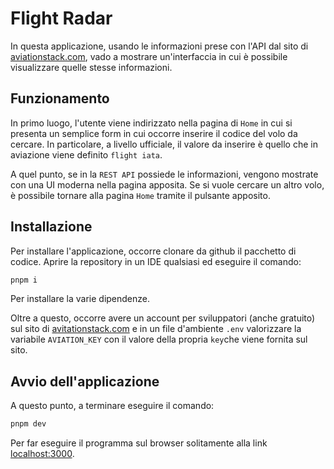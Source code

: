 # Flight Radar

In questa applicazione, usando le informazioni prese con l'API dal sito di [aviationstack.com](https://aviationstack.com/), vado a mostrare un'interfaccia in cui è possibile visualizzare quelle stesse informazioni.

## Funzionamento
In primo luogo, l'utente viene indirizzato nella pagina di `Home` in cui si presenta un semplice form in cui occorre inserire il codice del volo da cercare.
In particolare, a livello ufficiale, il valore da inserire è quello che in aviazione viene definito `flight iata`.

A quel punto, se in la `REST API` possiede le informazioni, vengono mostrate con una UI moderna nella pagina apposita.
Se si vuole cercare un altro volo, è possibile tornare alla pagina `Home` tramite il pulsante apposito.

## Installazione
Per installare l'applicazione, occorre clonare da github il pacchetto di codice. Aprire la repository in un IDE qualsiasi ed eseguire il comando:

```bash
pnpm i
```

Per installare la varie dipendenze.

Oltre a questo, occorre avere un account per sviluppatori (anche gratuito) sul sito di [avitationstack.com](https://aviationstack.com/) e in un file d'ambiente `.env` valorizzare la variabile `AVIATION_KEY` con il valore della propria `key`che viene fornita sul sito.

## Avvio dell'applicazione
A questo punto, a terminare eseguire il comando:

```bash
pnpm dev
```

Per far eseguire il programma sul browser solitamente alla link [localhost:3000](http://localhost:3000).